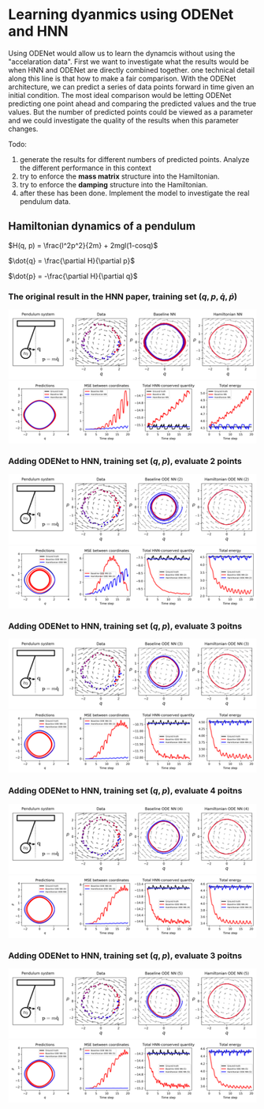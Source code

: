 # Learning dyanmics using ODENet and HNN

Using ODENet would allow us to learn the dynamcis without using the "accelaration data". First we want to investigate what the results would be when HNN and ODENet are directly combined together. one technical detail along this line is that how to make a fair comparison. With the ODENet architecture, we can predict a series of data points forward in time given an initial condition. The most ideal comparison would be letting ODENet predicting one point ahead and comparing the predicted values and the true values. But the number of predicted points could be viewed as a parameter and we could investigate the quality of the results when this parameter changes. 

Todo: 
1. generate the results for different numbers of predicted points. Analyze the different performance in this context
2. try to enforce the **mass matrix** structure into the Hamiltonian.
3. try to enforce the **damping** structure into the Hamiltonian.
4. after these has been done. Implement the model to investigate the real pendulum data. 

## Hamiltonian dynamics of a pendulum 
$H(q, p) = \frac{l^2p^2}{2m} + 2mgl(1-cosq)$

$\dot{q} = \frac{\partial H}{\partial p}$

$\dot{p} = -\frac{\partial H}{\partial q}$

### The original result in the HNN paper, training set $(q, p, \dot{q}, \dot{p})$

![image](figures/pend.png)
![image](figures/pend-integration.png)

### Adding ODENet to HNN, training set $(q,p)$, evaluate 2 points

![image](figures/pend-p2.png)
![image](figures/pend-p2-integration.png)

### Adding ODENet to HNN, training set $(q,p)$, evaluate 3 poitns

![image](figures/pend-p3.png)
![image](figures/pend-p3-integration.png)

### Adding ODENet to HNN, training set $(q,p)$, evaluate 4 poitns

![image](figures/pend-p4.png)
![image](figures/pend-p4-integration.png)

### Adding ODENet to HNN, training set $(q,p)$, evaluate 3 poitns

![image](figures/pend-p5.png)
![image](figures/pend-p5-integration.png)